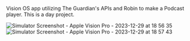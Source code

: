 Vision OS app utilizing The Guardian's APIs and Robin to make a Podcast player. This is a day project.

![Simulator Screenshot - Apple Vision Pro - 2023-12-29 at 18 56 35](https://github.com/iUsmanN-Guardian/podcasts-vos/assets/107039878/d72afe9f-9257-419f-b329-e5cbea5c725c)
![Simulator Screenshot - Apple Vision Pro - 2023-12-29 at 18 57 43](https://github.com/iUsmanN-Guardian/podcasts-vos/assets/107039878/4fa36032-a7dc-475d-967c-315d42d98997)
